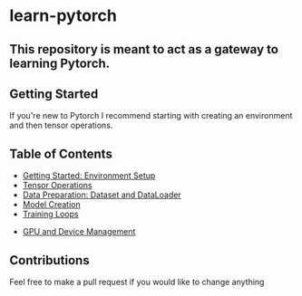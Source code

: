 # learn-pytorch

## This repository is meant to act as a gateway to learning Pytorch.

## Getting Started

If you're new to Pytorch I recommend starting with creating an environment and then tensor operations. 

## Table of Contents

- [Getting Started: Environment Setup](./creating-environments)
- [Tensor Operations](./tensors/tensor_operations.ipynb)
- [Data Preparation: Dataset and DataLoader](./data-handling/data_preparation.ipynb)
- [Model Creation](./models/getting-started/basic_model_creation.ipynb)
- [Training Loops](./models/getting-started/training_loop.ipynb)
<!-- - [Evaluation and Metrics](./evaluation_metrics.ipynb) -->
<!-- - [Saving and Loading Models](./saving_loading_models.ipynb) -->
<!-- - [Inference and Prediction](./inference_prediction.ipynb) -->
- [GPU and Device Management](./models/getting-started/non_cpu_devices.ipynb)
<!-- - [Advanced Topics: Custom Datasets, Transforms, Schedulers](./advanced_topics.ipynb) -->


## Contributions

Feel free to make a pull request if you would like to change anything